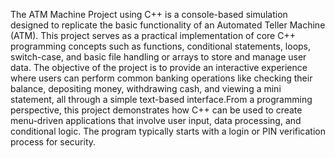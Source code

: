 The ATM Machine Project using C++ is a console-based simulation designed to replicate the basic functionality of an Automated Teller Machine (ATM). 
This project serves as a practical implementation of core C++ programming concepts such as functions, conditional statements, loops, switch-case, and basic file handling or arrays to store and manage user data. 
The objective of the project is to provide an interactive experience where users can perform common banking operations like checking their balance, depositing money, withdrawing cash, and viewing a mini statement, 
all through a simple text-based interface.From a programming perspective, this project demonstrates how C++ can be used to create menu-driven applications that involve user input, data processing, and conditional logic. 
The program typically starts with a login or PIN verification process for security.
